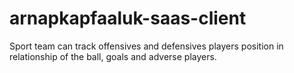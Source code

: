 # arnapkapfaaluk-saas-client
Sport team can track offensives and defensives players position in relationship of the ball, goals and adverse players. 
